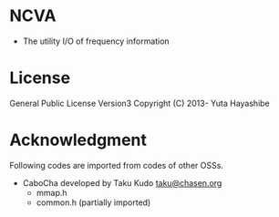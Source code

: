 # NCVA

- The utility I/O of frequency information



# License
General Public License Version3
Copyright (C) 2013- Yuta Hayashibe

# Acknowledgment
Following codes are imported from codes of other OSSs.

- CaboCha developed by Taku Kudo <taku@chasen.org>
    - mmap.h
    - common.h (partially imported)



